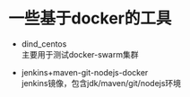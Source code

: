 # 一些基于docker的工具

* dind_centos  
主要用于测试docker-swarm集群  

* jenkins+maven-git-nodejs-docker  
jenkins镜像，包含jdk/maven/git/nodejs环境